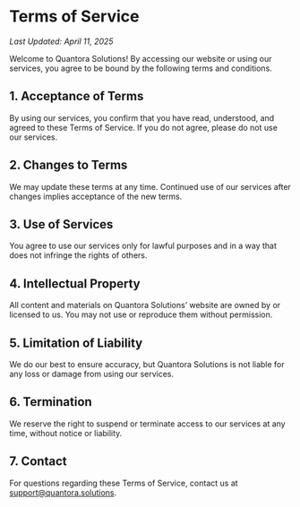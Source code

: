 # Terms of Service

_Last Updated: April 11, 2025_

Welcome to Quantora Solutions! By accessing our website or using our services, you agree to be bound by the following terms and conditions.

## 1. Acceptance of Terms

By using our services, you confirm that you have read, understood, and agreed to these Terms of Service. If you do not agree, please do not use our services.

## 2. Changes to Terms

We may update these terms at any time. Continued use of our services after changes implies acceptance of the new terms.

## 3. Use of Services

You agree to use our services only for lawful purposes and in a way that does not infringe the rights of others.

## 4. Intellectual Property

All content and materials on Quantora Solutions’ website are owned by or licensed to us. You may not use or reproduce them without permission.

## 5. Limitation of Liability

We do our best to ensure accuracy, but Quantora Solutions is not liable for any loss or damage from using our services.

## 6. Termination

We reserve the right to suspend or terminate access to our services at any time, without notice or liability.

## 7. Contact

For questions regarding these Terms of Service, contact us at [support@quantora.solutions](mailto:support@quantora.solutions).

